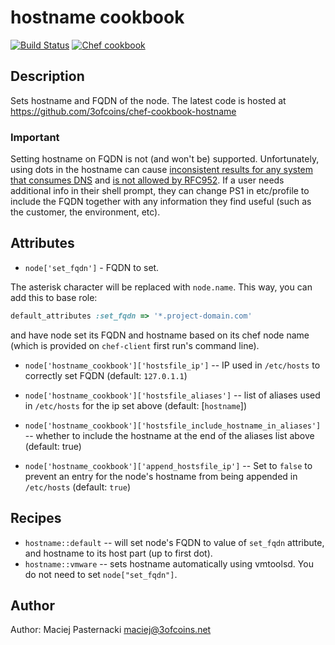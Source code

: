 # hostname cookbook

[![Build Status](https://travis-ci.org/3ofcoins/chef-cookbook-hostname.svg?branch=master)](https://travis-ci.org/3ofcoins/chef-cookbook-hostname)
[![Chef cookbook](https://img.shields.io/cookbook/v/hostname.svg)](https://supermarket.chef.io/cookbooks/hostname)
## Description

Sets hostname and FQDN of the node. The latest code is hosted at
https://github.com/3ofcoins/chef-cookbook-hostname

### Important

Setting hostname on FQDN is not (and won't be) supported. Unfortunately, using dots in the hostname can cause
[inconsistent results for any system that consumes DNS](http://serverfault.com/questions/229331/can-i-have-dots-in-a-hostname)
and [is not allowed by RFC952](http://tools.ietf.org/html/rfc952). If a user
needs additional info in their shell prompt, they can change PS1 in etc/profile
to include the FQDN together with any information they find useful (such as
the customer, the environment, etc).

## Attributes

- `node['set_fqdn']` - FQDN to set.

The asterisk character will be replaced with `node.name`. This way,
you can add this to base role:

```ruby
default_attributes :set_fqdn => '*.project-domain.com'
```

and have node set its FQDN and hostname based on its chef node name
(which is provided on `chef-client` first run's command line).

- `node['hostname_cookbook']['hostsfile_ip']` -- IP used in
  `/etc/hosts` to correctly set FQDN (default: `127.0.1.1`)
- `node['hostname_cookbook']['hostsfile_aliases']` -- list of aliases used in
  `/etc/hosts` for the ip set above (default: [`hostname`])
- `node['hostname_cookbook']['hostsfile_include_hostname_in_aliases']` -- whether to include the hostname
  at the end of the aliases list above (default: true)

- `node['hostname_cookbook']['append_hostsfile_ip']` -- Set to `false` to
  prevent an entry for the node's hostname from being appended in `/etc/hosts` (default: `true`)

## Recipes

* `hostname::default` -- will set node's FQDN to value of `set_fqdn` attribute,
and hostname to its host part (up to first dot).
* `hostname::vmware` -- sets hostname automatically using vmtoolsd.
You do not need to set `node["set_fqdn"]`.

## Author

Author: Maciej Pasternacki maciej@3ofcoins.net
